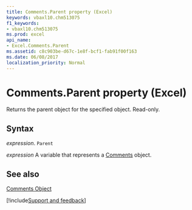 ```yaml
---
title: Comments.Parent property (Excel)
keywords: vbaxl10.chm513075
f1_keywords:
- vbaxl10.chm513075
ms.prod: excel
api_name:
- Excel.Comments.Parent
ms.assetid: c8c903be-d67c-1e8f-bcf1-fab91f00f163
ms.date: 06/08/2017
localization_priority: Normal
---
```



# Comments.Parent property (Excel)

Returns the parent object for the specified object. Read-only.


## Syntax

_expression_. `Parent`

_expression_ A variable that represents a [Comments](Excel.Comments.md) object.


## See also


[Comments Object](Excel.Comments.md)

[!include[Support and feedback](~/includes/feedback-boilerplate.md)]